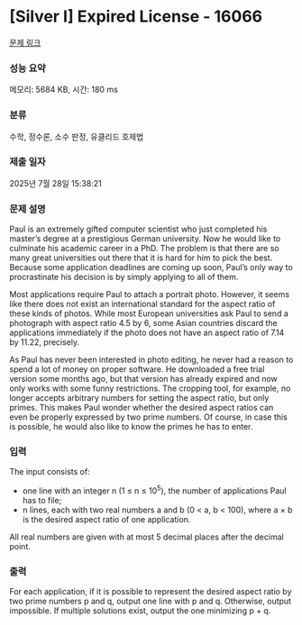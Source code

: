 # [Silver I] Expired License - 16066 

[문제 링크](https://www.acmicpc.net/problem/16066) 

### 성능 요약

메모리: 5684 KB, 시간: 180 ms

### 분류

수학, 정수론, 소수 판정, 유클리드 호제법

### 제출 일자

2025년 7월 28일 15:38:21

### 문제 설명

<p>Paul is an extremely gifted computer scientist who just completed his master’s degree at a prestigious German university. Now he would like to culminate his academic career in a PhD. The problem is that there are so many great universities out there that it is hard for him to pick the best. Because some application deadlines are coming up soon, Paul’s only way to procrastinate his decision is by simply applying to all of them.</p>

<p>Most applications require Paul to attach a portrait photo. However, it seems like there does not exist an international standard for the aspect ratio of these kinds of photos. While most European universities ask Paul to send a photograph with aspect ratio 4.5 by 6, some Asian countries discard the applications immediately if the photo does not have an aspect ratio of 7.14 by 11.22, precisely.</p>

<p>As Paul has never been interested in photo editing, he never had a reason to spend a lot of money on proper software. He downloaded a free trial version some months ago, but that version has already expired and now only works with some funny restrictions. The cropping tool, for example, no longer accepts arbitrary numbers for setting the aspect ratio, but only primes. This makes Paul wonder whether the desired aspect ratios can even be properly expressed by two prime numbers. Of course, in case this is possible, he would also like to know the primes he has to enter.</p>

### 입력 

 <p>The input consists of:</p>

<ul>
	<li>one line with an integer n (1 ≤ n ≤ 10<sup>5</sup>), the number of applications Paul has to file;</li>
	<li>n lines, each with two real numbers a and b (0 < a, b < 100), where a × b is the desired aspect ratio of one application.</li>
</ul>

<p>All real numbers are given with at most 5 decimal places after the decimal point.</p>

### 출력 

 <p>For each application, if it is possible to represent the desired aspect ratio by two prime numbers p and q, output one line with p and q. Otherwise, output impossible. If multiple solutions exist, output the one minimizing p + q.</p>

